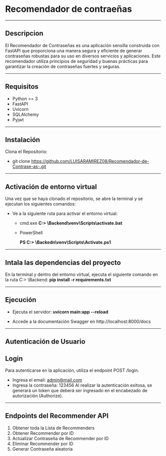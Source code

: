 # Recomendador de contraeñas
***
## Descripcion
El Recomendador de Contraseñas es una aplicación sensilla construida con FastAPI que proporciona una manera segura y eficiente de generar contraseñas robustas para su uso en diversos servicios y aplicaciones. Este recomendador utiliza principios de seguridad y buenas prácticas para garantizar la creación de contraseñas fuertes y seguras.
***
## Requisitos
- Python >= 3
- FastAPI
- Uvicorn 
- SQLAlchemy 
- Pyjwt

***
## Instalación 
Clona el Repositorio:

- git clone https://github.com/LUISARAMIREZ08/Recomendador-de-Contrase-as-.git
***
## Activación de entorno virtual
Una vez que se haya clonado el repositorio, se abre la terminal y se ejecutan los siguientes comandos:
- Ve a la siguiente ruta para activar el entorno virtual:
  - cmd.exe
**C:\> <venv>\Backend\venv\Scripts\activate.bat**

  - PowerShell

    **PS C:\> <venv>\Backedn\venv\Scripts\Activate.ps1**
***
## Intala las dependencias del proyecto 
En la terminal y dentro del entorno virtual, ejecuta el siguiente comando en la ruta C:\> <venv>\Backend:
**pip install -r requirements.txt**
***
## Ejecución 
- Ejecuta el servidor:
   **uvicorn main:app --reload**

- Accede a la documentación Swagger en http://localhost:8000/docs 
***
## Autenticación de Usuario
## Login
Para autenticarse en la aplicación, utiliza el endpoint POST /login.
- Ingresa el email: admin@mail.com
- Ingresa la contraseña: 123456
Al realizar la autenticación exitosa, se generará un token que deberá ser ingresado en el encabezado de autorización (Authorize).
***
## Endpoints del Recommender API
1. Obtener toda la Lista de Recommenders 
2. Obtener Recommender por ID 
3. Actualizar Contraseña de Recommender por ID 
4. Eliminar Recommender por ID
5. Generar Contraseña aleatoria 


